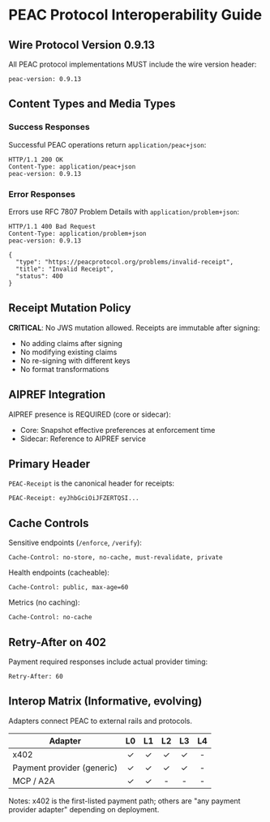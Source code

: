 # PEAC Protocol Interoperability Guide

## Wire Protocol Version 0.9.13

All PEAC protocol implementations MUST include the wire version header:

```
peac-version: 0.9.13
```

## Content Types and Media Types

### Success Responses

Successful PEAC operations return `application/peac+json`:

```http
HTTP/1.1 200 OK
Content-Type: application/peac+json
peac-version: 0.9.13
```

### Error Responses

Errors use RFC 7807 Problem Details with `application/problem+json`:

```http
HTTP/1.1 400 Bad Request
Content-Type: application/problem+json
peac-version: 0.9.13

{
  "type": "https://peacprotocol.org/problems/invalid-receipt",
  "title": "Invalid Receipt",
  "status": 400
}
```

## Receipt Mutation Policy

**CRITICAL**: No JWS mutation allowed. Receipts are immutable after signing:

- No adding claims after signing
- No modifying existing claims
- No re-signing with different keys
- No format transformations

## AIPREF Integration

AIPREF presence is REQUIRED (core or sidecar):

- Core: Snapshot effective preferences at enforcement time
- Sidecar: Reference to AIPREF service

## Primary Header

`PEAC-Receipt` is the canonical header for receipts:

```http
PEAC-Receipt: eyJhbGciOiJFZERTQSI...
```

## Cache Controls

Sensitive endpoints (`/enforce`, `/verify`):

```
Cache-Control: no-store, no-cache, must-revalidate, private
```

Health endpoints (cacheable):

```
Cache-Control: public, max-age=60
```

Metrics (no caching):

```
Cache-Control: no-cache
```

## Retry-After on 402

Payment required responses include actual provider timing:

```
Retry-After: 60
```

## Interop Matrix (Informative, evolving)

Adapters connect PEAC to external rails and protocols.

| Adapter                    | L0  | L1  | L2  | L3  | L4  |
| -------------------------- | :-: | :-: | :-: | :-: | :-: |
| x402                       |  ✓  |  ✓  |  ✓  |  ✓  |  -  |
| Payment provider (generic) |  ✓  |  ✓  |  ✓  |  ✓  |  -  |
| MCP / A2A                  |  ✓  |  ✓  |  -  |  -  |  -  |

Notes: x402 is the first-listed payment path; others are "any payment provider adapter" depending on deployment.
